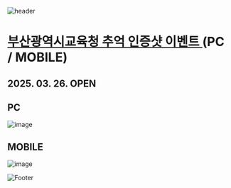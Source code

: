 ![header](https://capsule-render.vercel.app/api?type=wave&color=auto&height=150&section=header&text=2025.%2003.%2024%20-%2003.%2025&fontSize=60)

# <a href="https://onlinepage.co.kr/BusanduPictureEvent/"> 부산광역시교육청 추억 인증샷 이벤트 </a> (PC / MOBILE)
## 2025. 03. 26. OPEN

## PC
![image](https://github.com/user-attachments/assets/fd4c3833-f1d6-4350-850a-d930f7559d5e)

## MOBILE
![image](https://github.com/user-attachments/assets/650e06fa-4c85-48e9-b2a3-1a8ddff394d5)

![Footer](https://capsule-render.vercel.app/api?type=waving&color=auto&height=200&section=footer)










